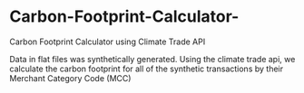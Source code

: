 # Carbon-Footprint-Calculator-
Carbon Footprint Calculator using Climate Trade API

Data in flat files was synthetically generated. Using the climate trade api, we calculate the carbon footprint for 
all of the synthetic transactions by their Merchant Category Code (MCC)
